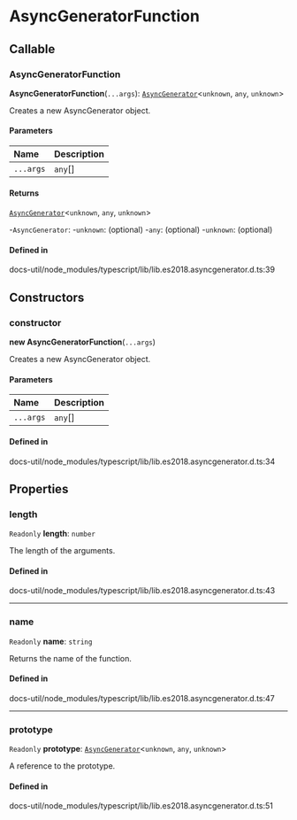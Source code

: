 # AsyncGeneratorFunction

## Callable

### AsyncGeneratorFunction

**AsyncGeneratorFunction**(`...args`): [`AsyncGenerator`](AsyncGenerator.md)<`unknown`, `any`, `unknown`\>

Creates a new AsyncGenerator object.

#### Parameters

| Name | Description |
| :------ | :------ |
| `...args` | `any`[] | A list of arguments the function accepts. |

#### Returns

[`AsyncGenerator`](AsyncGenerator.md)<`unknown`, `any`, `unknown`\>

-`AsyncGenerator`: 
	-`unknown`: (optional) 
	-`any`: (optional) 
	-`unknown`: (optional) 

#### Defined in

docs-util/node_modules/typescript/lib/lib.es2018.asyncgenerator.d.ts:39

## Constructors

### constructor

**new AsyncGeneratorFunction**(`...args`)

Creates a new AsyncGenerator object.

#### Parameters

| Name | Description |
| :------ | :------ |
| `...args` | `any`[] | A list of arguments the function accepts. |

#### Defined in

docs-util/node_modules/typescript/lib/lib.es2018.asyncgenerator.d.ts:34

## Properties

### length

 `Readonly` **length**: `number`

The length of the arguments.

#### Defined in

docs-util/node_modules/typescript/lib/lib.es2018.asyncgenerator.d.ts:43

___

### name

 `Readonly` **name**: `string`

Returns the name of the function.

#### Defined in

docs-util/node_modules/typescript/lib/lib.es2018.asyncgenerator.d.ts:47

___

### prototype

 `Readonly` **prototype**: [`AsyncGenerator`](AsyncGenerator.md)<`unknown`, `any`, `unknown`\>

A reference to the prototype.

#### Defined in

docs-util/node_modules/typescript/lib/lib.es2018.asyncgenerator.d.ts:51
